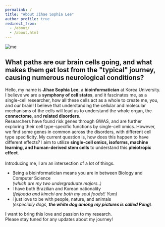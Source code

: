 ```yaml
---
permalink: /
title: "About Jihae Sophia Lee"
author_profile: true
redirect_from: 
  - /about/
  - /about.html
---
```

![me](https://esoap.github.io/images/title_image.png) <br>
## What paths are our brain cells going, and what makes them get lost from the "typical" journey, causing numerous neurological conditions?

Hello, my name is **Jihae Sophia Lee**, a **bioinformatician** at Korea University. <br>
I believe we are a **symphony of cell states**, and it fascinates me, as a single-cell researcher, how all these cells act as a whole to create me, you, and our brain! I believe that understanding the cellular and molecular mechanisms of the cells will lead us to understand the whole organ, the **connectome**, and **related disorders**. <br>
Researchers have found risk genes through GWAS, and are further exploring their cell type-specific functions by single-cell omics. However, we find some genes in common across the disorders, with different cell type specificity. My current question is, how does this happen to have different effects? I aim to utilize **single-cell omics, isoforms, machine learning, and human-derived stem cells** to understand this **pleiotropic effect**.<br><br>
Introducing me, I am an intersection of a lot of things. <br>

* Being a bioinformatician means you are in between Biology and Computer Science <br>
*(which are my two undergraduate majors..)*
* I have both Brazilian and Korean nationality 
<br> *(feijoada and kimchi are both my soul foods!! Yum)* 
* I just love to be with people, nature, and animals <br>*(especially dogs, **the white dog among my pictures is called Pong**)*.<br>

I want to bring this love and passion to my research. <br> Please stay tuned for any updates about my journey!